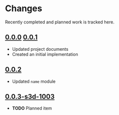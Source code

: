 # Changes
Recently completed and planned work is tracked here.

## [0.0.0](.) [0.0.1](.)
- Updated project documents
- Created an initial implementation

## [0.0.2](.)
- Updated `name` module

## [0.0.3-s3d-1003](.)
- **TODO** Planned item
